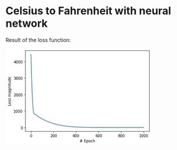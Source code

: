 # Celsius to Fahrenheit with neural network

Result of the loss function:

![loss_function](download.jpg)
